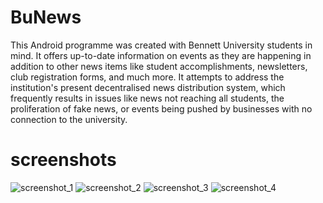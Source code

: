 # BuNews
This Android programme was created with Bennett University students in mind. It offers up-to-date information on events as they are happening in addition to other news items like student accomplishments, newsletters, club registration forms, and much more. It attempts to address the institution's present decentralised news distribution system, which frequently results in issues like news not reaching all students, the proliferation of fake news, or events being pushed by businesses with no connection to the university.
# screenshots
![screenshot_1](https://github.com/user-attachments/assets/877a6ac0-91c6-49dc-ad1b-5e4fb9828946)
 ![screenshot_2](https://github.com/user-attachments/assets/7c42c14e-6f60-4647-9350-158df7b7c830)
![screenshot_3](https://github.com/user-attachments/assets/04633c83-a175-48e0-b979-1547f5b6faee)
![screenshot_4](https://github.com/user-attachments/assets/c0b0bcc9-b217-45ff-838c-2ad3c646e37f)
 
